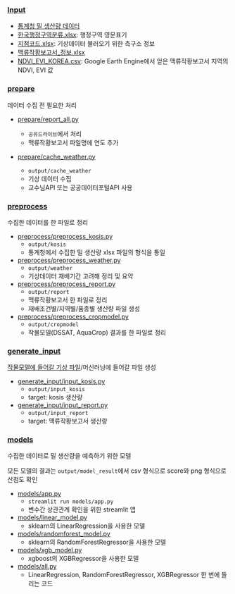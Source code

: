 ### [Input](../input)
- [통계청 밀 생산량 데이터](../input/kosis_wheat)
- [한국행정구역분류.xlsx](../input/한국행정구역분류.xlsx): 행정구역 영문표기
- [지점코드.xlsx](../input/지점코드.xlsx): 기상데이터 불러오기 위한 측구소 정보
- [맥류작황보고서_정보.xlsx](../input/맥류작황보고서_정보.xlsx)
- [NDVI_EVI_KOREA.csv](../input/NVI_EVI_KOREA.csv): Google Earth Engine에서 얻은 맥류작황보고서 지역의 NDVI, EVI 값

### [prepare](prepare)
데이터 수집 전 필요한 처리
- [prepare/report_all.py](prepare/report_filename/report_all.py)
  - ```공유드라이브```에서 처리 
  - 맥류작황보고서 파일명에 연도 추가

- [prepare/cache_weather.py](prepare/cache_weather.py)
  - ```output/cache_weather```
  - 기상 데이터 수집
  - 교수님API 또는 공공데이터포털API 사용

### [preprocess](preprocess)
수집한 데이터를 한 파일로 정리
- [preprocess/preprocess_kosis.py](preprocess/preprocess_kosis.py)
  - ```output/kosis ```
  - 통계청에서 수집한 밀 생산량 xlsx 파일의 형식을 통일
- [preprocess/preprocess_weather.py](preprocess/preprocess_weather.py)
  - ```output/weather```
  - 기상데이터 재배기간 고려해 정리 및 요약
- [preprocess/preprocess_report.py](preprocess/preprocess_report.py)
  - ```output/report```
  - 맥류작황보고서 한 파일로 정리
  - 재배조건별/지역별/품종별 생산량 파일 생성
- [preprocess/preprocess_cropmodel.py](preprocess/preprocess_cropmodel.py)
  - ```output/cropmodel```
  - 작물모델(DSSAT, AquaCrop) 결과를 한 파일로 정리

### [generate_input](generate_input)
[작물모델에 들어갈 기상 파일](https://github.com/EthanSeok/Crop_model_preprocessing/tree/main)/머신러닝에 들어갈 파일 생성
- [generate_input/input_kosis.py](generate_input/input_kosis.py)
  - ```output/input_kosis```
  - target: kosis 생산량
- [generate_input/input_report.py](generate_input/input_report.py)
  - ```output/input_report```
  - target: 맥류작황보고서 생산량

### [models](models)
수집한 데이터로 밀 생산량을 예측하기 위한 모델

모든 모델의 결과는 ```output/model_result```에서 csv 형식으로 score와 png 형식으로 산점도 확인

- [models/app.py](models/app.py)
  - ```streamlit run models/app.py```
  - 변수간 상관관계 확인을 위한  streamlit 앱
- [models/linear_model.py](models/linear_model.py)
  - sklearn의 LinearRegression을 사용한 모델
- [models/randomforest_model.py](models/randomforest_model.py)
  - sklearn의 RandomForestRegressor을 사용한 모델
- [models/xgb_model.py](models/xgb_model.py)
  - xgboost의 XGBRegressor을 사용한 모델
- [models/all.py](models/models_kosis.py)
  - LinearRegression, RandomForestRegressor, XGBRegressor 한 번에 돌리는 코드